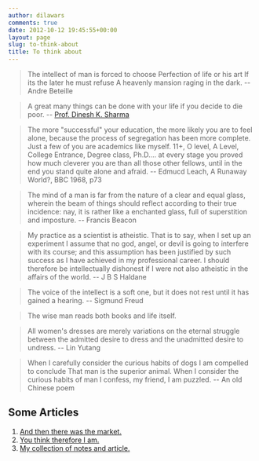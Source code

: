 ```yaml
---
author: dilawars
comments: true
date: 2012-10-12 19:45:55+00:00
layout: page
slug: to-think-about
title: To think about
---
```





>The intellect of man is forced to choose
>Perfection of life or his art
>If its the later he must refuse
>A heavenly mansion raging in the dark.
>-- Andre Beteille


>A great many things can be done with your life if you decide to die poor. 
>-- [Prof. Dinesh K. Sharma](http://www.ee.iitb.ac.in/~dinesh/#interests)

>The more "successful" your education, the more likely you are to feel alone,
>because the process of segregation has been more complete. Just a few of you are
>academics like myself. 11+, O level, A Level, College Entrance, Degree class,
>Ph.D.... at every stage you proved how much cleverer you are than all those
>other fellows, until in the end you stand quite alone and afraid.
>-- Edmucd Leach, A Runaway World?, BBC 1968, p73

>The mind of a man is far from the nature of a clear and equal glass, wherein
>the beam of things should reflect according to their true incidence: nay, it is
>rather like a enchanted glass, full of superstition and imposture.
>-- Francis Beacon

> My practice as a scientist is atheistic. That is to say, when I set up an
> experiment I assume that no god, angel, or devil is going to interfere with
> its course; and this assumption has been justified by such success as I have
> achieved in my professional career. I should therefore be intellectually
> dishonest if I were not also atheistic in the affairs of the world. 
>-- J B S  Haldane

> The voice of the intellect is a soft one, but it does not rest until it has
> gained a hearing. 
>-- Sigmund Freud

>The wise man reads both books and life itself.

>All women's
>dresses are merely variations on the eternal struggle between the admitted
>desire to dress and the unadmitted desire to undress.
>-- Lin Yutang

>When I carefully consider the curious habits of dogs
>I am compelled to conclude
>That man is the superior animal.
>When I consider the curious habits of man
>I confess, my friend, I am puzzled.
>-- An old Chinese poem

Some Articles
------------
 
1. [And then there was the market.](http://www.india-seminar.com/2001/497/497%20p.%20sainath.htm)
2. [You think therefore I am.](http://www.hindu.com/mag/2009/03/15/stories/2009031550120400.htm)
3. [My collection of notes and article.](http://dilawars.wordpress.com)














